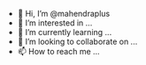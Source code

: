 - 👋 Hi, I’m @mahendraplus
- 👀 I’m interested in ...
- 🌱 I’m currently learning ...
- 💞️ I’m looking to collaborate on ...
- 📫 How to reach me ...

<!---
mahendraplus/mahendraplus is a ✨ special ✨ repository because its `README.md` (this file) appears on your GitHub profile.
You can click the Preview link to take a look at your changes.
--->
